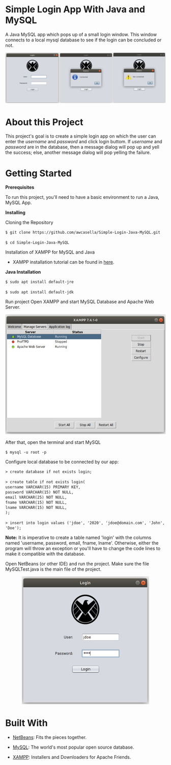 # Simple Login App With Java and MySQL

A Java MySQL app which pops up of a small login window. This window connects to a local mysql database to see if the login can be concluded or not.

![](Screenshot.png)

# About this Project

This project's goal is to create a simple login app on which the user can enter the *username* and *password* and click login buttom. If *username* and *password* are in the database, then a message dialog will pop up and yell the success; else, another message dialog will pop yelling the failure.

# Getting Started

**Prerequisites**

To run this project, you'll need to have a basic environment to run a Java, MySQL App.

**Installing**

Cloning the Repository

    $ git clone https://github.com/awcasella/Simple-Login-Java-MySQL.git

    $ cd Simple-Login-Java-MySQL
  
Installation of XAMPP for MySQL and Java

- XAMPP installation tutorial can be found in [here](https://www.edivaldobrito.com.br/como-instalar-o-xampp-no-linux/).

**Java Installation**

    $ sudo apt install default-jre
    
    $ sudo apt install default-jdk

Run project
Open XAMPP and start MySQL Database and Apache Web Server. 

<p align="center">
  <img width="531" height="375" src="ScreenshotXAMPP.png">
</p>

After that, open the terminal and start MySQL

    $ mysql -u root -p

Configure local database to be connected by our app:

    > create database if not exists login;
    
    > create table if not exists login(
    username VARCHAR(15) PRIMARY KEY,
    password VARCHAR(15) NOT NULL,
    email VARCHAR(25) NOT NULL,
    fname VARCHAR(15) NOT NULL,
    lname VARCHAR(15) NOT NULL,
    );
    
    > insert into login values ('jdoe', '2020', 'jdoe@domain.com', 'John', 'Doe');

**Note:** It is imperative to create a table named 'login' with the columns named 'username, password, email, fname, lname'. Otherwise, either the program will throw an exception or you'll have to change the code lines to make it compatible with the database.

Open NetBeans (or other IDE) and run the project. Make sure the file MySQLTest.java is the main file of the project.

<p align="center">
<img width="400" height="400" src="Screenshotjdoe.png">
</p>

# Built With
- [NetBeans](https://netbeans.org): Fits the pieces together.

- [MySQL](https://www.mysql.com): The world's most popular open source database.

- [XAMPP](https://www.apachefriends.org/pt_br/index.html): Installers and Downloaders for Apache Friends.
